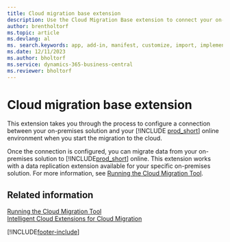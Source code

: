```yaml
---
title: Cloud migration base extension
description: Use the Cloud Migration Base extension to connect your on-premises solution with Business Central online.
author: brentholtorf
ms.topic: article
ms.devlang: al
ms. search.keywords: app, add-in, manifest, customize, import, implement
ms.date: 12/11/2023
ms.author: bholtorf
ms.service: dynamics-365-business-central
ms.reviewer: bholtorf
---
```


# Cloud migration base extension

This extension takes you through the process to configure a connection between your on-premises solution and your [!INCLUDE [prod_short](includes/prod_short.md)] online environment when you start the migration to the cloud.  

Once the connection is configured, you can migrate data from your on-premises solution to [!INCLUDE[prod_short](includes/prod_short.md)] online. This extension works with a data replication extension available for your specific on-premises solution. For more information, see [Running the Cloud Migration Tool](/dynamics365/business-central/dev-itpro/administration/migration-tool).  

## Related information

[Running the Cloud Migration Tool](/dynamics365/business-central/dev-itpro/administration/migration-tool)  
[Intelligent Cloud Extensions for Cloud Migration](ui-extensions-data-replication.md)  


[!INCLUDE[footer-include](includes/footer-banner.md)]
